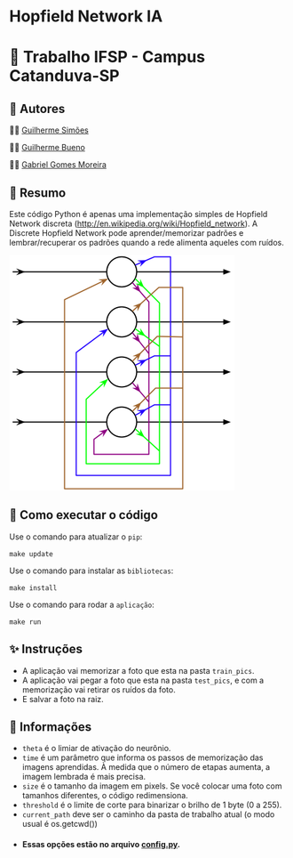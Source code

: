 Hopfield Network IA
==============================
# :rotating_light: Trabalho IFSP - Campus Catanduva-SP #

## :busts_in_silhouette: Autores ##
:technologist: [Guilherme Simões](https://github.com/guilherme-souza-lima)

:technologist: [Guilherme Bueno]()

:technologist: [Gabriel Gomes Moreira]()

## :art: Resumo ##
Este código Python é apenas uma implementação simples de Hopfield Network discreta (http://en.wikipedia.org/wiki/Hopfield_network). A Discrete Hopfield Network pode aprender/memorizar padrões e lembrar/recuperar os padrões quando a rede alimenta aqueles com ruídos.

![IMAGE](img/Hopfield-net.png)


## :memo: Como executar o código ##
Use o comando para atualizar o `pip`:
```
make update
```
Use o comando para instalar as `bibliotecas`:
```
make install
```
Use o comando para rodar a `aplicação`:
```
make run
```

## :sparkles: Instruções ##
* A aplicação vai memorizar a foto que esta na pasta `train_pics`.
* A aplicação vai pegar a foto que esta na pasta `test_pics`, e com a memorização vai retirar os ruídos da foto.
* E salvar a foto na raiz.

## :construction: Informações ##
- `theta` é o limiar de ativação do neurônio.
- `time` é um parâmetro que informa os passos de memorização das imagens aprendidas. À medida que o número de etapas aumenta, a imagem lembrada é mais precisa.
- `size` é o tamanho da imagem em pixels. Se você colocar uma foto com tamanhos diferentes, o código redimensiona.
- `threshold` é o limite de corte para binarizar o brilho de 1 byte (0 a 255).
- `current_path` deve ser o caminho da pasta de trabalho atual (o modo usual é os.getcwd())
- #### Essas opções estão no arquivo [config.py](https://github.com/guilherme-souza-lima/Hopfield_ifsp/blob/master/config.py).